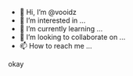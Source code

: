 - 👋 Hi, I’m @vooidz
- 👀 I’m interested in ...
- 🌱 I’m currently learning ...
- 💞️ I’m looking to collaborate on ...
- 📫 How to reach me ...

<!---
vooidz/vooidz is a ✨ special ✨ repository because its `README.md` (this file) appears on your GitHub profile.
You can click the Preview link to take a look at your changes.
--->
okay

